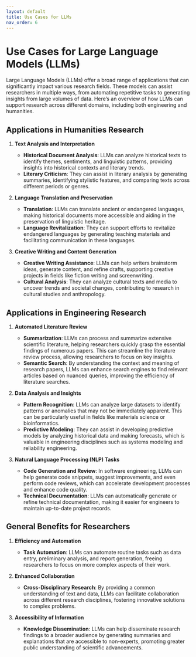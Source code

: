 ```yaml
---
layout: default
title: Use Cases for LLMs
nav_order: 6
---
```


# Use Cases for Large Language Models (LLMs)

Large Language Models (LLMs) offer a broad range of applications that can significantly impact various research fields. These models can assist researchers in multiple ways, from automating repetitive tasks to generating insights from large volumes of data. Here’s an overview of how LLMs can support research across different domains, including both engineering and humanities.

## Applications in Humanities Research

1. **Text Analysis and Interpretation**
   - **Historical Document Analysis**: LLMs can analyze historical texts to identify themes, sentiments, and linguistic patterns, providing insights into historical contexts and literary trends.
   - **Literary Criticism**: They can assist in literary analysis by generating summaries, identifying stylistic features, and comparing texts across different periods or genres.

2. **Language Translation and Preservation**
   - **Translation**: LLMs can translate ancient or endangered languages, making historical documents more accessible and aiding in the preservation of linguistic heritage.
   - **Language Revitalization**: They can support efforts to revitalize endangered languages by generating teaching materials and facilitating communication in these languages.

3. **Creative Writing and Content Generation**
   - **Creative Writing Assistance**: LLMs can help writers brainstorm ideas, generate content, and refine drafts, supporting creative projects in fields like fiction writing and screenwriting.
   - **Cultural Analysis**: They can analyze cultural texts and media to uncover trends and societal changes, contributing to research in cultural studies and anthropology.

## Applications in Engineering Research

1. **Automated Literature Review**
   - **Summarization**: LLMs can process and summarize extensive scientific literature, helping researchers quickly grasp the essential findings of numerous papers. This can streamline the literature review process, allowing researchers to focus on key insights.
   - **Semantic Search**: By understanding the context and meaning of research papers, LLMs can enhance search engines to find relevant articles based on nuanced queries, improving the efficiency of literature searches.

2. **Data Analysis and Insights**
   - **Pattern Recognition**: LLMs can analyze large datasets to identify patterns or anomalies that may not be immediately apparent. This can be particularly useful in fields like materials science or bioinformatics.
   - **Predictive Modeling**: They can assist in developing predictive models by analyzing historical data and making forecasts, which is valuable in engineering disciplines such as systems modeling and reliability engineering.

3. **Natural Language Processing (NLP) Tasks**
   - **Code Generation and Review**: In software engineering, LLMs can help generate code snippets, suggest improvements, and even perform code reviews, which can accelerate development processes and enhance code quality.
   - **Technical Documentation**: LLMs can automatically generate or refine technical documentation, making it easier for engineers to maintain up-to-date project records.

## General Benefits for Researchers

1. **Efficiency and Automation**
   - **Task Automation**: LLMs can automate routine tasks such as data entry, preliminary analysis, and report generation, freeing researchers to focus on more complex aspects of their work.

2. **Enhanced Collaboration**
   - **Cross-Disciplinary Research**: By providing a common understanding of text and data, LLMs can facilitate collaboration across different research disciplines, fostering innovative solutions to complex problems.

3. **Accessibility of Information**
   - **Knowledge Dissemination**: LLMs can help disseminate research findings to a broader audience by generating summaries and explanations that are accessible to non-experts, promoting greater public understanding of scientific advancements.